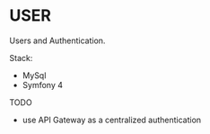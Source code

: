 # USER
Users and Authentication.

Stack:
- MySql
- Symfony 4

TODO
- use API Gateway as a centralized authentication
